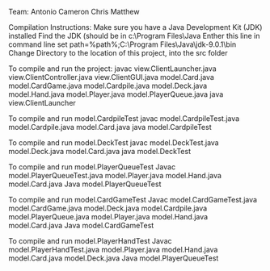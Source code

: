 Team: 
Antonio
Cameron
Chris
Matthew

Compilation Instructions:
Make sure you have a Java Development Kit (JDK) installed
Find the JDK (should be in c:\Program Files\Java
Enther this line in command line set path=%path%;C:\Program Files\Java\jdk-9.0.1\bin
Change Directory to the location of this project, into the src folder

To compile and run the project: 
javac view.ClientLauncher.java view.ClientController.java view.ClientGUI.java model.Card.java model.CardGame.java model.Cardpile.java model.Deck.java model.Hand.java model.Player.java model.PlayerQueue.java
java view.ClientLauncher
 
To compile and run model.CardpileTest
javac model.CardpileTest.java model.Cardpile.java model.Card.java
java model.CardpileTest
 
To compile and run model.DeckTest
javac model.DeckTest.java model.Deck.java model.Card.java
java model.DeckTest
 
To compile and run model.PlayerQueueTest
Javac model.PlayerQueueTest.java model.Player.java model.Hand.java model.Card.java
Java model.PlayerQueueTest
 
To compile and run model.CardGameTest
Javac model.CardGameTest.java model.CardGame.java model.Deck.java model.Cardpile.java model.PlayerQueue.java model.Player.java model.Hand.java model.Card.java
Java model.CardGameTest
 
To compile and run model.PlayerHandTest
Javac model.PlayerHandTest.java model.Player.java model.Hand.java model.Card.java model.Deck.java
Java model.PlayerQueueTest
